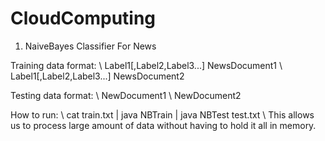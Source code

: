 # CloudComputing
1. NaiveBayes Classifier For News

Training data format: \\
Label1[,Label2,Label3...] NewsDocument1 \\
Label1[,Label2,Label3...] NewsDocument2

Testing data format: \\
NewDocument1 \\
NewDocument2

How to run: \\
cat train.txt | java NBTrain | java NBTest test.txt \\
This allows us to process large amount of data without having to hold it all in memory.
